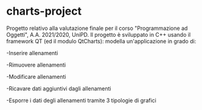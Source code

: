 # charts-project
Progetto relativo alla valutazione finale per il corso "Programmazione ad Oggetti", A.A. 2021/2020, UniPD.
Il progetto è sviluppato in C++ usando il framework QT (ed il modulo QtCharts): modella un'applicazione in grado di:

-Inserire allenamenti

-Rimuovere allenamenti

-Modificare allenamenti

-Ricavare dati aggiuntivi dagli allenamenti

-Esporre i dati degli allenamenti tramite 3 tipologie di grafici 

